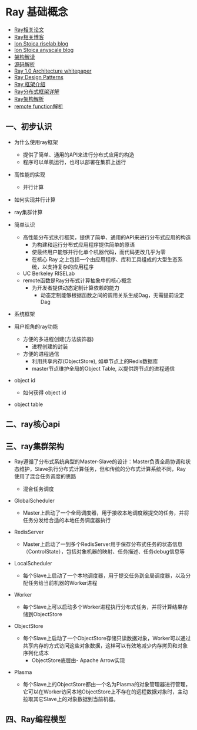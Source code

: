 # Ray 基础概念

- [Ray相关论文](https://www.likecs.com/show-204452721.html)
- [Ray相关博客](https://www.cnblogs.com/fanzhidongyzby/p/7901139.html)
- [Ion Stoica riselab blog](https://rise.cs.berkeley.edu/blog/author/istoica/)
- [Ion Stoica anyscale blog](https://www.anyscale.com/blog?author=ion-stoica)
- [架构解读](https://xie.infoq.cn/article/d2073061a8c516ffa9dff7b81)
- [源码解析](https://bbs.huaweicloud.com/blogs/detail/247559)
- [Ray 1.0 Architecture whitepaper](https://docs.google.com/document/d/1lAy0Owi-vPz2jEqBSaHNQcy2IBSDEHyXNOQZlGuj93c/preview)
- [Ray Design Patterns](https://docs.google.com/document/d/167rnnDFIVRhHhK4mznEIemOtj63IOhtIPvSYaPgI4Fg/edit)
- [Ray 框架介绍](https://zhuanlan.zhihu.com/p/111340572)
- [Ray分布式框架详解](https://zhuanlan.zhihu.com/p/460600694)
- [Ray架构解析](https://zhuanlan.zhihu.com/p/357182462)
- [remote function解析](https://zhuanlan.zhihu.com/p/341217169)

## 一、初步认识

- 为什么使用ray框架
  - 提供了简单、通用的API来进行分布式应用的构造
  - 程序可以单机运行，也可以部署在集群上运行
- 高性能的实现
  - 并行计算
- 如何实现并行计算
- ray集群计算

- 简单认识
  - 高性能分布式执行框架，提供了简单、通用的API来进行分布式应用的构造
      - 为构建和运行分布式应用程序提供简单的原语
      - 使最终用户能够并行化单个机器代码，而代码更改几乎为零
      - 在核心 Ray 之上包括一个由应用程序、库和工具组成的大型生态系统，以支持复杂的应用程序
  - UC Berkeley RISELab
  - remote函数是Ray分布式计算抽象中的核心概念
    - 为开发者提供动态定制计算依赖的能力
      - 动态定制能够根据函数之间的调用关系生成Dag，无需提前设定Dag
- 系统框架

- 用户视角的ray功能
  - 方便的多进程创建(方法装饰器)
    - 进程创建的封装
  - 方便的进程通信
    - 利用共享内存(ObjectStore), 如单节点上的Redis数据库
    - master节点维护全局的Object Table, 以提供跨节点的进程通信

- object id
  - 如何获得 object id
- object table

## 二、ray核心api

## 三、ray集群架构

- Ray遵循了分布式系统典型的Master-Slave的设计：Master负责全局协调和状态维护，Slave执行分布式计算任务，但和传统的分布式计算系统不同，Ray使用了混合任务调度的思路
  - 混合任务调度

- GlobalScheduler
  - Master上启动了一个全局调度器，用于接收本地调度器提交的任务，并将任务分发给合适的本地任务调度器执行
- RedisServer
  - Master上启动了一到多个RedisServer用于保存分布式任务的状态信息（ControlState），包括对象机器的映射、任务描述、任务debug信息等
- LocalScheduler
  - 每个Slave上启动了一个本地调度器，用于提交任务到全局调度器，以及分配任务给当前机器的Worker进程
- Worker
  - 每个Slave上可以启动多个Worker进程执行分布式任务，并将计算结果存储到ObjectStore
- ObjectStore
  - 每个Slave上启动了一个ObjectStore存储只读数据对象，Worker可以通过共享内存的方式访问这些对象数据，这样可以有效地减少内存拷贝和对象序列化成本
    - ObjectStore底层由- Apache Arrow实现
- Plasma
  - 每个Slave上的ObjectStore都由一个名为Plasma的对象管理器进行管理，它可以在Worker访问本地ObjectStore上不存在的远程数据对象时，主动拉取其它Slave上的对象数据到当前机器。


## 四、Ray编程模型

